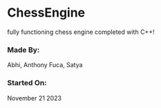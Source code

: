# ChessEngine
fully functioning chess engine completed with C++!

### Made By:
Abhi, Anthony Fuca, Satya

### Started On:
November 21 2023
